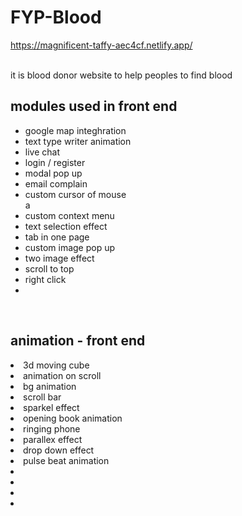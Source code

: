 # FYP-Blood
https://magnificent-taffy-aec4cf.netlify.app/


<br/>
it is blood donor website to help peoples to find blood

<h2>modules used in front end</h2>
<ul>
  <li>google map integhration</li>
  <li>text type writer animation</li>
  <li>live chat</li>
  <li>login / register</li>
  <li>modal pop up</li>
  <li>email complain</li>
  <li>custom cursor of mouse </li>a
  <li>custom context menu</li>
  <li>text selection effect</li>
  <li>tab in one page</li>
  <li>custom image pop up</li>
  <li>two image effect</li>
  <li>scroll to top</li>
  <li>right click</li>
  <li></li>
  
  </ul>  
  <br/>
<h2>animation - front end</h2>
  
  </ul>  
  <li>3d moving cube</li>
  <li>animation on scroll</li>
  <li>bg animation</li>
  <li>scroll bar</li>
  
  <li>sparkel effect</li>
  <li>opening book animation</li>
  <li>ringing phone</li>
  <li>parallex effect</li>
  <li>drop down effect</li>
  <li>pulse beat animation</li>
  <li></li>

  <li></li>
  <li></li>
  <li></li>
  
  
  
  </ul>
